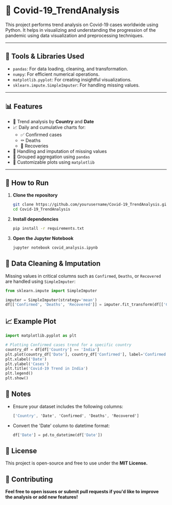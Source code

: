 # 🦠 Covid-19_TrendAnalysis

This project performs trend analysis on Covid-19 cases worldwide using Python. It helps in visualizing and understanding the progression of the pandemic using data visualization and preprocessing techniques.

---

## 🧰 Tools & Libraries Used

- `pandas`: For data loading, cleaning, and transformation.
- `numpy`: For efficient numerical operations.
- `matplotlib.pyplot`: For creating insightful visualizations.
- `sklearn.impute.SimpleImputer`: For handling missing values.

---

## 📊 Features

- 📅 Trend analysis by **Country** and **Date**
- 📈 Daily and cumulative charts for:
  - ✅ Confirmed cases
  - ⚰️ Deaths
  - 💚 Recoveries
- 🧹 Handling and imputation of missing values
- 🔄 Grouped aggregation using `pandas`
- 🧩 Customizable plots using `matplotlib`

---

## 🚀 How to Run

1. **Clone the repository**
   ```bash
   git clone https://github.com/yourusername/Covid-19_TrendAnalysis.git
   cd Covid-19_TrendAnalysis

2. **Install dependencies**
   ```bash
   pip install -r requirements.txt

3. **Open the Jupyter Notebook**
   ```bash
   jupyter notebook covid_analysis.ipynb

## 🧹 Data Cleaning & Imputation

Missing values in critical columns such as `Confirmed`, `Deaths`, or `Recovered` are handled using `SimpleImputer`:
   ```python
   from sklearn.impute import SimpleImputer

   imputer = SimpleImputer(strategy='mean')
   df[['Confirmed', 'Deaths', 'Recovered']] = imputer.fit_transform(df[['Confirmed', 'Deaths', 'Recovered']])
   ```

## 📈 Example Plot
   ```python
   import matplotlib.pyplot as plt

   # Plotting Confirmed cases trend for a specific country
   country_df = df[df['Country'] == 'India']
   plt.plot(country_df['Date'], country_df['Confirmed'], label='Confirmed')
   plt.xlabel('Date')
   plt.ylabel('Cases')
   plt.title('Covid-19 Trend in India')
   plt.legend()
   plt.show()
   ```

## 📌 Notes
- Ensure your dataset includes the following columns:
  ```css
  ['Country', 'Date', 'Confirmed', 'Deaths', 'Recovered']
- Convert the 'Date' column to datetime format:
  ```python
  df['Date'] = pd.to_datetime(df['Date'])

## 📃 License
This project is open-source and free to use under the **MIT License.**

## 🤝 Contributing
**Feel free to open issues or submit pull requests if you'd like to improve the analysis or add new features!**

